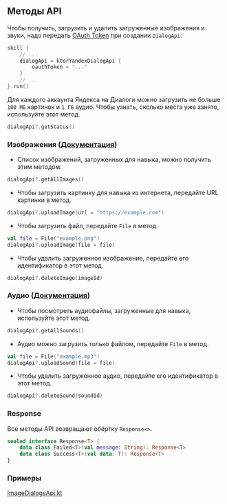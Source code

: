 ## Методы API

Чтобы получить, загрузить и удалить загруженные изображения и звуки, 
надо передать [OAuth Token](https://yandex.ru/dev/direct/doc/start/token.html) при создании `DialogApi`:

```kotlin
skill {
    // ...
    dialogApi = ktorYandexDialogApi {
        oauthToken = "..."
    }
    // ...
}.run()
```

Для каждого аккаунта Яндекса на Диалоги можно загрузить не больше `100 МБ` картинок и `1 ГБ` аудио. 
Чтобы узнать, сколько места уже занято, используйте этот метод. 

```kotlin
dialogApi?.getStatus()
```

### Изображения ([Документация](https://yandex.ru/dev/dialogs/alice/doc/ru/resource-upload#http-images-load__quota))

- Список изображений, загруженных для навыка, можно получить этим методом.
```kotlin
dialogApi?.getAllImages()
```

- Чтобы загрузить картинку для навыка из интернета, передайте URL картинки в метод.
```kotlin
dialogApi?.uploadImage(url = "https://example.com")
```

- Чтобы загрузить файл, передайте `File` в метод.
```kotlin
val file = File("example.png")
dialogApi?.uploadImage(file = file)
```

- Чтобы удалить загруженное изображение, передайте его идентификатор в этот метод.
```kotlin
dialogApi?.deleteImage(imageId)
```

### Аудио ([Документация](https://yandex.ru/dev/dialogs/alice/doc/ru/resource-sounds-upload))

- Чтобы посмотреть аудиофайлы, загруженные для навыка, используйте этот метод.
```kotlin
dialogApi?.getAllSounds()
```

- Аудио можно загрузить только файлом, передайте `File` в метод.
```kotlin
val file = File("example.mp3")
dialogApi?.uploadSound(file = file)
```

- Чтобы удалить загруженное аудио, передайте его идентификатор в этот метод.
```kotlin
dialogApi?.deleteSound(soundId)
```

### Response

Все методы API возвращают обёртку `Response<>`.
```kotlin
sealed interface Response<T> {
    data class Failed<T>(val message: String): Response<T>
    data class Success<T>(val data: T): Response<T>
}
```

### Примеры
[ImageDialogsApi.kt](../examples/src/main/kotlin/com/github/examples/ImageDialogsApi.kt)
